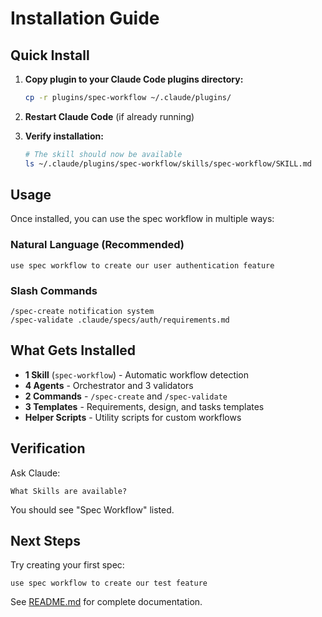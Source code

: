 # Installation Guide

## Quick Install

1. **Copy plugin to your Claude Code plugins directory:**
   ```bash
   cp -r plugins/spec-workflow ~/.claude/plugins/
   ```

2. **Restart Claude Code** (if already running)

3. **Verify installation:**
   ```bash
   # The skill should now be available
   ls ~/.claude/plugins/spec-workflow/skills/spec-workflow/SKILL.md
   ```

## Usage

Once installed, you can use the spec workflow in multiple ways:

### Natural Language (Recommended)
```
use spec workflow to create our user authentication feature
```

### Slash Commands
```
/spec-create notification system
/spec-validate .claude/specs/auth/requirements.md
```

## What Gets Installed

- **1 Skill** (`spec-workflow`) - Automatic workflow detection
- **4 Agents** - Orchestrator and 3 validators
- **2 Commands** - `/spec-create` and `/spec-validate`
- **3 Templates** - Requirements, design, and tasks templates
- **Helper Scripts** - Utility scripts for custom workflows

## Verification

Ask Claude:
```
What Skills are available?
```

You should see "Spec Workflow" listed.

## Next Steps

Try creating your first spec:
```
use spec workflow to create our test feature
```

See [README.md](README.md) for complete documentation.
